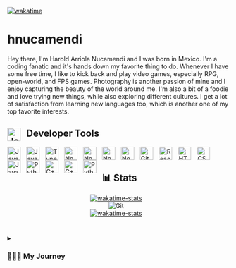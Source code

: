 [![wakatime](https://wakatime.com/badge/user/adaf0b03-93e5-4b3f-9403-0e079cfbee04.svg?style=for-the-badge)](https://wakatime.com/@adaf0b03-93e5-4b3f-9403-0e079cfbee04)

# hnucamendi

Hey there, I'm Harold Arriola Nucamendi and I was born in Mexico. I'm a coding fanatic and it's hands down my favorite thing to do. Whenever I have some free time, I like to kick back and play video games, especially RPG, open-world, and FPS games. Photography is another passion of mine and I enjoy capturing the beauty of the world around me. I'm also a bit of a foodie and love trying new things, while also exploring different cultures. I get a lot of satisfaction from learning new languages too, which is another one of my top favorite interests.

## <img align="left" alt="JavaScript" width="30px" style="padding-right:10px;" src="https://cdn.jsdelivr.net/gh/devicons/devicon/icons/go/go-original.svg" /> Developer Tools

<img align="left" alt="JavaScript" width="30px" style="padding-right:10px;" src="https://cdn.jsdelivr.net/gh/devicons/devicon/icons/go/go-original-wordmark.svg" />
<img align="left" alt="JavaScript" width="30px" style="padding-right:10px;" src="https://cdn.jsdelivr.net/gh/devicons/devicon/icons/javascript/javascript-plain.svg" />
<img align="left" alt="TypeScript" width="30px" style="padding-right:10px;" src="https://cdn.jsdelivr.net/gh/devicons/devicon/icons/typescript/typescript-plain.svg" />
<img align="left" alt="NodeJS" width="30px" style="padding-right:10px;" src="https://cdn.jsdelivr.net/gh/devicons/devicon/icons/nodejs/nodejs-original.svg" />
<img align="left" alt="NodeJS" width="30px" style="padding-right:10px;" src="https://cdn.jsdelivr.net/gh/devicons/devicon/icons/terraform/terraform-original.svg" />
<img align="left" alt="NodeJS" width="30px" style="padding-right:10px;" src="https://cdn.jsdelivr.net/gh/devicons/devicon/icons/postgresql/postgresql-original.svg" />
<img align="left" alt="NodeJS" width="30px" style="padding-right:10px;" src="https://cdn.jsdelivr.net/gh/devicons/devicon/icons/mysql/mysql-original-wordmark.svg" />          
<img align="left" alt="Git" width="30px" style="padding-right:10px;" src="https://cdn.jsdelivr.net/gh/devicons/devicon/icons/git/git-original.svg" />
<img align="left" alt="React" width="30px" style="padding-right:10px;" src="https://cdn.jsdelivr.net/gh/devicons/devicon/icons/react/react-original.svg" />
<img align="left" alt="HTML" width="30px" style="padding-right:10px;" src="https://cdn.jsdelivr.net/gh/devicons/devicon/icons/html5/html5-plain.svg" />
<img align="left" alt="CSS" width="30px" style="padding-right:10px;" src="https://cdn.jsdelivr.net/gh/devicons/devicon/icons/css3/css3-plain.svg" />
<img align="left" alt="Java" width="30px" style="padding-right:10px;" src="https://cdn.jsdelivr.net/gh/devicons/devicon/icons/java/java-original.svg"/>
<img align="left" alt="Python" width="30px" style="padding-right:10px;" src="https://cdn.jsdelivr.net/gh/devicons/devicon/icons/python/python-original.svg" />
<img align="left" alt="C++" width="30px" style="padding-right:10px;" src="https://cdn.jsdelivr.net/gh/devicons/devicon/icons/c/c-original.svg" />          
<img align="left" alt="C++" width="30px" style="padding-right:10px;" src="https://cdn.jsdelivr.net/gh/devicons/devicon/icons/cplusplus/cplusplus-original.svg" />
<img align="left" alt="Python" width="30px" style="padding-right:10px;" src="https://cdn.jsdelivr.net/gh/devicons/devicon/icons/amazonwebservices/amazonwebservices-plain-wordmark.svg" />
          
<br />

#

## 📊 Stats

<div align="center">
  <div style="display: flex; align-items: center; flex-direction:column;">
<a href="https://github.com/anuraghazra/github-readme-stats"><img align="top" alt="wakatime-stats"  style="padding-right:10px;" src="https://github-readme-stats.vercel.app/api/top-langs/?username=hnucamendi&layout=compact&langs_count=8&theme=github_dark"/></a>
<img align="top" alt="Git" style="padding-right:10px;" src="https://github-readme-stats.vercel.app/api?username=hnucamendi&show_icons=true&theme=github_dark"/>
<a href="https://github.com/anuraghazra/github-readme-stats"><img align="top" alt="wakatime-stats"  style="padding-right:10px;" src="https://github-readme-stats.vercel.app/api/wakatime?username=hnucamendi&theme=github_dark"/></a>
  </div>
</div>

#

<details>
 <summary><h3>👨‍💻📓 My Journey</h3></summary>
My journey in tech began during high school, where I was first inspired to create Minecraft mods. As my interest in programming grew, I began to explore web development and took a college course in the subject. While I excelled in the class, the cost of tuition made it impractical to continue, and I felt ready to pursue a self-directed education in tech.

With this goal in mind, I left college and enrolled in a bootcamp, where I honed my skills in a variety of technologies, including JavaScript, GO, HTML, CSS, SQL, AWS, and more. Through this program, I gained the knowledge and expertise needed to become a proficient software engineer.

Today, I am passionate about technology and find particular fascination in areas such as AI, game development, web development, firmware, and backend engineering. These fields present unique challenges, such as the complexities of creating effective UI/UX and developing firmware. However, I am always seeking opportunities to expand my knowledge and improve my skills in these areas.

As a professional software engineer, I am committed to ongoing learning and experimentation with new technologies. I am driven by a deep curiosity and a desire to stay ahead of emerging trends and developments in the field. Whether working independently or as part of a team, I approach every project with a focus on quality, efficiency, and innovation.

